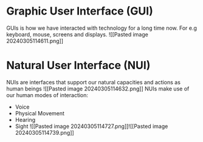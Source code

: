 # Graphic User Interface (GUI)
GUIs is how we have interacted with technology for a long time now. For e.g keyboard, mouse, screens and displays.
![[Pasted image 20240305114611.png]]
# Natural User Interface (NUI)
NUIs are interfaces that support our natural capacities and actions as human beings
![[Pasted image 20240305114632.png]]
NUIs make use of our human modes of interaction:
- Voice
- Physical Movement
- Hearing
- Sight
![[Pasted image 20240305114727.png]]![[Pasted image 20240305114739.png]]
